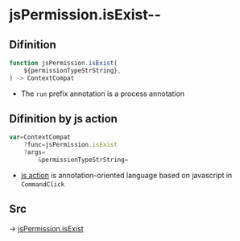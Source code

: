 # jsPermission.isExist--

## Difinition

```js.js
function jsPermission.isExist(
	${permissionTypeStrString},
) -> ContextCompat
```

- The `run` prefix annotation is a process annotation


## Difinition by js action

```js.js
var=ContextCompat
	?func=jsPermission.isExist
	?args=
		&permissionTypeStrString=
```

- [js action](#) is annotation-oriented language based on javascript in `CommandClick`



## Src

-> [jsPermission.isExist](https://github.com/puutaro/CommandClick/blob/master/app/src/main/java/com/puutaro/commandclick/fragment_lib/terminal_fragment/js_interface/system/JsPermission.kt#L27)



